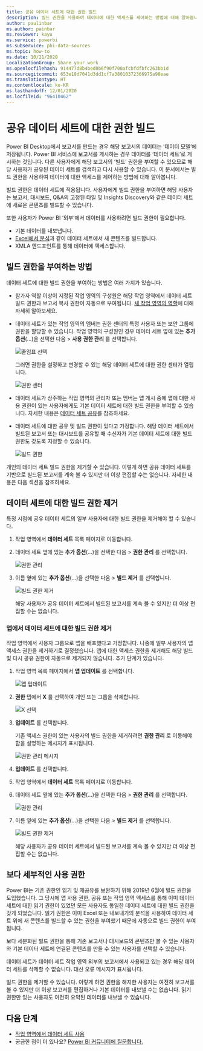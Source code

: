 ```yaml
---
title: 공유 데이터 세트에 대한 권한 빌드
description: 빌드 권한을 사용하여 데이터에 대한 액세스를 제어하는 방법에 대해 알아봅니다.
author: paulinbar
ms.author: painbar
ms.reviewer: kayu
ms.service: powerbi
ms.subservice: pbi-data-sources
ms.topic: how-to
ms.date: 10/21/2020
LocalizationGroup: Share your work
ms.openlocfilehash: 914477d8b4bed0b6f90f700afcbfdfbfc263bb1d
ms.sourcegitcommit: 653e18d7041d3dd1cf7a38010372366975a98eae
ms.translationtype: HT
ms.contentlocale: ko-KR
ms.lasthandoff: 12/01/2020
ms.locfileid: "96410462"
---
```

# <a name="build-permission-for-shared-datasets"></a>공유 데이터 세트에 대한 권한 빌드

Power BI Desktop에서 보고서를 만드는 경우 해당 보고서의 데이터는 ‘데이터 모델’에 저장됩니다. Power BI 서비스에 보고서를 게시하는 경우 데이터를 ‘데이터 세트’로 게시하는 것입니다. 다른 사용자에게 해당 보고서의 ‘빌드’ 권한을 부여할 수 있으므로 해당 사용자가 공유된 데이터 세트를 검색하고 다시 사용할 수 있습니다. 이 문서에서는 빌드 권한을 사용하여 데이터에 대한 액세스를 제어하는 방법에 대해 알아봅니다.

빌드 권한은 데이터 세트에 적용됩니다. 사용자에게 빌드 권한을 부여하면 해당 사용자는 보고서, 대시보드, Q&A의 고정된 타일 및 Insights Discovery와 같은 데이터 세트에 새로운 콘텐츠를 빌드할 수 있습니다. 

또한 사용자가 Power BI ‘외부’에서 데이터를 사용하려면 빌드 권한이 필요합니다.

- 기본 데이터를 내보냅니다.
- [Excel에서 분석](../collaborate-share/service-analyze-in-excel.md)과 같이 데이터 세트에서 새 콘텐츠를 빌드합니다.
- XMLA 엔드포인트를 통해 데이터에 액세스합니다.

## <a name="ways-to-give-build-permission"></a>빌드 권한을 부여하는 방법

데이터 세트에 대한 빌드 권한을 부여하는 방법은 여러 가지가 있습니다.

- 참가자 역할 이상이 지정된 작업 영역의 구성원은 해당 작업 영역에서 데이터 세트 빌드 권한과 보고서 복사 권한이 자동으로 부여됩니다. [새 작업 영역의 역할](../collaborate-share/service-new-workspaces.md#roles-in-the-new-workspaces)에 대해 자세히 알아보세요.
 
- 데이터 세트가 있는 작업 영역의 멤버는 권한 센터의 특정 사용자 또는 보안 그룹에 권한을 할당할 수 있습니다. 작업 영역의 구성원인 경우 데이터 세트 옆에 있는 **추가 옵션**(...)을 선택한 다음 > **사용 권한 관리** 를 선택합니다.

    ![줄임표 선택](media/service-datasets-build-permissions/power-bi-dataset-permissions-new-look.png)

    그러면 권한을 설정하고 변경할 수 있는 해당 데이터 세트에 대한 권한 센터가 열립니다.

    ![권한 센터](media/service-datasets-build-permissions/power-bi-dataset-remove-permissions-no-callouts.png)

- 데이터 세트가 상주하는 작업 영역의 관리자 또는 멤버는 앱 게시 중에 앱에 대한 사용 권한이 있는 사용자에게도 기본 데이터 세트에 대한 빌드 권한을 부여할 수 있습니다. 자세한 내용은 [데이터 세트 공유](service-datasets-share.md)를 참조하세요.

- 데이터 세트에 대한 공유 및 빌드 권한이 있다고 가정합니다. 해당 데이터 세트에서 빌드된 보고서 또는 대시보드를 공유할 때 수신자가 기본 데이터 세트에 대한 빌드 권한도 갖도록 지정할 수 있습니다.

    ![빌드 권한](media/service-datasets-build-permissions/power-bi-share-report-allow-users.png)

개인의 데이터 세트 빌드 권한을 제거할 수 있습니다. 이렇게 하면 공유 데이터 세트를 기반으로 빌드된 보고서를 계속 볼 수 있지만 더 이상 편집할 수는 없습니다. 자세한 내용은 다음 섹션을 참조하세요.

## <a name="remove-build-permission-for-a-dataset"></a>데이터 세트에 대한 빌드 권한 제거

특정 시점에 공유 데이터 세트의 일부 사용자에 대한 빌드 권한을 제거해야 할 수 있습니다. 

1. 작업 영역에서 **데이터 세트** 목록 페이지로 이동합니다. 
1. 데이터 세트 옆에 있는 **추가 옵션**(...)을 선택한 다음 > **권한 관리** 를 선택합니다.

    ![권한 관리](media/service-datasets-build-permissions/power-bi-dataset-permissions-new-look.png)

1. 이름 옆에 있는 **추가 옵션**(...)을 선택한 다음 > **빌드 제거** 를 선택합니다.

    ![빌드 권한 제거](media/service-datasets-build-permissions/power-bi-dataset-remove-build-permissions.png)

    해당 사용자가 공유 데이터 세트에서 빌드된 보고서를 계속 볼 수 있지만 더 이상 편집할 수는 없습니다.

### <a name="remove-build-permission-for-a-dataset-in-an-app"></a>앱에서 데이터 세트에 대한 빌드 권한 제거

작업 영역에서 사용자 그룹으로 앱을 배포했다고 가정합니다. 나중에 일부 사용자의 앱 액세스 권한을 제거하기로 결정했습니다. 앱에 대한 액세스 권한을 제거해도 해당 빌드 및 다시 공유 권한이 자동으로 제거되지 않습니다. 추가 단계가 있습니다. 

1. 작업 영역 목록 페이지에서 **앱 업데이트** 를 선택합니다. 

    ![앱 업데이트](media/service-datasets-build-permissions/power-bi-app-update.png)

1. **권한** 탭에서 **X** 를 선택하여 개인 또는 그룹을 삭제합니다. 

    ![X 선택](media/service-datasets-build-permissions/power-bi-app-delete-user.png)
1. **업데이트** 를 선택합니다.

    기존 액세스 권한이 있는 사용자의 빌드 권한을 제거하려면 **권한 관리** 로 이동해야 함을 설명하는 메시지가 표시됩니다. 

    ![권한 관리 메시지](media/service-datasets-build-permissions/power-bi-dataset-app-remove-message.png)

1. **업데이트** 를 선택합니다.

1. 작업 영역에서 **데이터 세트** 목록 페이지로 이동합니다. 
1. 데이터 세트 옆에 있는 **추가 옵션**(...)을 선택한 다음 > **권한 관리** 를 선택합니다.

    ![권한 관리](media/service-datasets-build-permissions/power-bi-dataset-permissions-new-look.png)

1. 이름 옆에 있는 **추가 옵션**(...)을 선택한 다음 > **빌드 제거** 를 선택합니다.

    ![빌드 권한 제거](media/service-datasets-build-permissions/power-bi-dataset-remove-build-permissions.png)

    해당 사용자가 공유 데이터 세트에서 빌드된 보고서를 계속 볼 수 있지만 더 이상 편집할 수는 없습니다.

## <a name="more-granular-permissions"></a>보다 세부적인 사용 권한

Power BI는 기존 권한인 읽기 및 재공유를 보완하기 위해 2019년 6월에 빌드 권한을 도입했습니다. 그 당시에 앱 사용 권한, 공유 또는 작업 영역 액세스를 통해 이미 데이터 세트에 대한 읽기 권한이 있었던 모든 사용자도 동일한 데이터 세트에 대한 빌드 권한을 갖게 되었습니다. 읽기 권한은 이미 Excel 또는 내보내기의 분석을 사용하여 데이터 세트 위에 새 콘텐츠를 빌드할 수 있는 권한을 부여했기 때문에 자동으로 빌드 권한이 부여됩니다.

보다 세분화된 빌드 권한을 통해 기존 보고서나 대시보드의 콘텐츠만 볼 수 있는 사용자와 기본 데이터 세트에 연결된 콘텐츠를 만들 수 있는 사용자를 선택할 수 있습니다.

데이터 세트가 데이터 세트 작업 영역 외부의 보고서에서 사용되고 있는 경우 해당 데이터 세트를 삭제할 수 없습니다. 대신 오류 메시지가 표시됩니다.

빌드 권한을 제거할 수 있습니다. 이렇게 하면 권한을 해지한 사용자는 여전히 보고서를 볼 수 있지만 더 이상 보고서를 편집하거나 기본 데이터를 내보낼 수는 없습니다. 읽기 권한만 있는 사용자도 여전히 요약된 데이터를 내보낼 수 있습니다. 

## <a name="next-steps"></a>다음 단계

- [작업 영역에서 데이터 세트 사용](service-datasets-across-workspaces.md)
- 궁금한 점이 더 있나요? [Power BI 커뮤니티에 질문합니다.](https://community.powerbi.com/)
